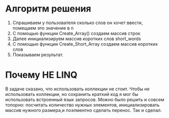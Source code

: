 # Алгоритм решения
1. Спрашиваем у пользователя сколько слов он хочет ввести, помещаем это значение в n
2. С помощью функции Create_Array() создаем массив строк
3. Далее инициализируем массив коротких слов short_words
4. С помощью функции Create_Short_Array создаем массив коротких слов
5. Показываем результат.

# Почему НЕ LINQ
В задаче сказано, что использовать коллекции не стоит. Чтобы не использовать коллекции, но сохранить краткий код я  мог бы использовать встроенный язык запросов. Можно было решить и совсем топорно: посчитать количество нужных элементов, инициализировать массив нужного размера,и поэлментно сделать перенос. Так и сделал.